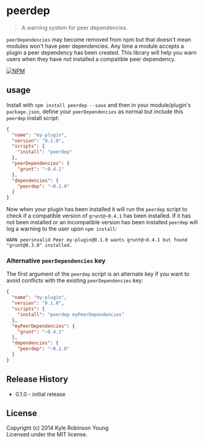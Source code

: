# peerdep

> A warning system for peer dependencies.

`peerDependencies` may become removed from npm but that doesn't mean modules won't have peer dependencies. Any time a module accepts a plugin a peer dependency has been created. This library will help you warn users when they have not installed a compatible peer dependency.

[![NPM](https://nodei.co/npm/peerdep.png?downloads=true)](https://nodei.co/npm/peerdep/)

## usage

Install with `npm install peerdep --save` and then in your module/plugin's `package.json`, define your `peerDependencies` as normal but include this `peerdep` install script:

```json
{
  "name": "my-plugin",
  "version": "0.1.0",
  "scripts": {
    "install": "peerdep"
  },
  "peerDependencies": {
    "grunt": "~0.4.1"
  },
  "dependencies": {
    "peerdep": "~0.1.0"
  }
}
```

Now when your plugin has been installed it will run the `peerdep` script to check if a compatible version of `grunt@~0.4.1` has been installed. If it has not been installed or an incompatible version has been installed `peerdep` will log a warning to the user upon `npm install`:

```shell
WARN peerinvalid Peer my-plugin@0.1.0 wants grunt@~0.4.1 but found "grunt@0.3.0" installed.
```

### Alternative `peerDependencies` key

The first argument of the `peerdep` script is an alternate key if you want to avoid conflicts with the existing `peerDependencies` key:

```json
{
  "name": "my-plugin",
  "version": "0.1.0",
  "scripts": {
    "install": "peerdep myPeerDependencies"
  },
  "myPeerDependencies": {
    "grunt": "~0.4.1"
  },
  "dependencies": {
    "peerdep": "~0.1.0"
  }
}
```

## Release History
* 0.1.0 - initial release

## License
Copyright (c) 2014 Kyle Robinson Young  
Licensed under the MIT license.
